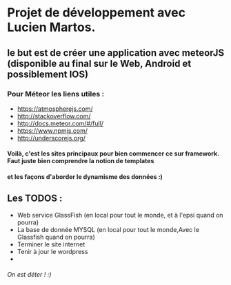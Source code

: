 # Projet de développement avec Lucien Martos.
## le but est de créer une application avec meteorJS (disponible au final sur le Web, Android et possiblement IOS)

### Pour Méteor les liens utiles : 
* https://atmospherejs.com/
* http://stackoverflow.com/
* http://docs.meteor.com/#/full/
* https://www.npmjs.com/
* http://underscorejs.org/

#### Voilà, c'est les sites principaux pour bien commencer ce sur framework. Faut juste bien comprendre la notion de templates 
#### et les façons d'aborder le dynamisme des données :) 

## Les TODOS : 
* Web service GlassFish (en local pour tout le monde, et à l'epsi quand on pourra)
* La base de donnée MYSQL (en local pour tout le monde,Avec le Glassfish quand on pourra)
* Terminer le site internet
* Tenir à jour le wordpress 
* 

###### On est déter ! :)
